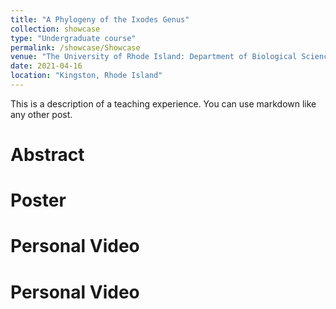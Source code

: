 ```yaml
---
title: "A Phylogeny of the Ixodes Genus"
collection: showcase
type: "Undergraduate course"
permalink: /showcase/Showcase
venue: "The University of Rhode Island: Department of Biological Sciences"
date: 2021-04-16
location: "Kingston, Rhode Island"
---
```


This is a description of a teaching experience. You can use markdown like any other post.

Abstract
======

Poster
======

Personal Video
======

Personal Video
======
